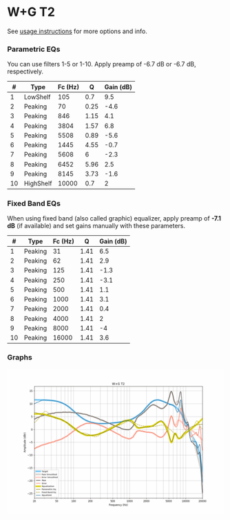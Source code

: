 # W+G T2
See [usage instructions](https://github.com/jaakkopasanen/AutoEq#usage) for more options and info.

### Parametric EQs
You can use filters 1-5 or 1-10. Apply preamp of -6.7 dB or -6.7 dB, respectively.

|   # | Type      |   Fc (Hz) |    Q |   Gain (dB) |
|-----|-----------|-----------|------|-------------|
|   1 | LowShelf  |       105 | 0.7  |         9.5 |
|   2 | Peaking   |        70 | 0.25 |        -4.6 |
|   3 | Peaking   |       846 | 1.15 |         4.1 |
|   4 | Peaking   |      3804 | 1.57 |         6.8 |
|   5 | Peaking   |      5508 | 0.89 |        -5.6 |
|   6 | Peaking   |      1445 | 4.55 |        -0.7 |
|   7 | Peaking   |      5608 | 6    |        -2.3 |
|   8 | Peaking   |      6452 | 5.96 |         2.5 |
|   9 | Peaking   |      8145 | 3.73 |        -1.6 |
|  10 | HighShelf |     10000 | 0.7  |         2   |

### Fixed Band EQs
When using fixed band (also called graphic) equalizer, apply preamp of **-7.1 dB** (if available) and set gains manually with these parameters.

|   # | Type    |   Fc (Hz) |    Q |   Gain (dB) |
|-----|---------|-----------|------|-------------|
|   1 | Peaking |        31 | 1.41 |         6.5 |
|   2 | Peaking |        62 | 1.41 |         2.9 |
|   3 | Peaking |       125 | 1.41 |        -1.3 |
|   4 | Peaking |       250 | 1.41 |        -3.1 |
|   5 | Peaking |       500 | 1.41 |         1.1 |
|   6 | Peaking |      1000 | 1.41 |         3.1 |
|   7 | Peaking |      2000 | 1.41 |         0.4 |
|   8 | Peaking |      4000 | 1.41 |         2   |
|   9 | Peaking |      8000 | 1.41 |        -4   |
|  10 | Peaking |     16000 | 1.41 |         3.6 |

### Graphs
![](./W+G%20T2.png)
